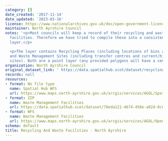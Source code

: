 ```yaml
---
category: []
date_created: '2017-11-14'
date_updated: '2023-03-16'
license: https://www.nationalarchives.gov.uk/doc/open-government-licence/version/3/
maintainer: North Ayrshire Council
notes: '<p>Most councils will keep a record of their recycling and waste management
  facilities. Therefore we have tried to compile these into a consistent national
  layer.</p>

  <p>The layer contains Recycling Places (including locations of bins and centres)
  and Waste Management Sites (including transfer centres and current/historic landfill
  sites). Both are a point layer (any provided polygons will have a centroid created).</p>'
organization: North Ayrshire Council
original_dataset_link: ' https://data.spatialhub.scot/dataset/recycling_and_waste_facilities-na'
records: null
resources:
- format: No file type
  name: Spatial Hub WFS
  url: https://www.maps.north-ayrshire.gov.uk/arcgis/services/AGOL/Spatial_Hub/MapServer/WFSServer?request=GetCapabilities&service=WFS
- format: ZIP
  name: Waste Management Facilities
  url: https://data.spatialhub.scot/dataset/78eda121-4674-458e-a02d-0c84bfff4110/resource/c6ce2fdc-89f5-4da6-a43c-ee66bdc789a0/download/na-waste-management-facilities.zip
- format: WFS
  name: Waste Management Facilities
  url: https://www.maps.north-ayrshire.gov.uk/arcgis/services/AGOL/Open_Data_Portal4/MapServer/WFSServer?request=GetCapabilities&service=WFS
schema: default
title: Recycling And Waste Facilities - North Ayrshire
---
```

